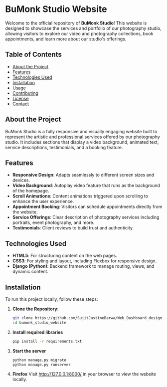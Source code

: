 # BuMonk Studio Website

Welcome to the official repository of **BuMonk Studio**! This website is designed to showcase the services and portfolio of our photography studio, allowing visitors to explore our video and photography collections, book appointments, and learn more about our studio's offerings.

## Table of Contents

- [About the Project](#about-the-project)
- [Features](#features)
- [Technologies Used](#technologies-used)
- [Installation](#installation)
- [Usage](#usage)
- [Contributing](#contributing)
- [License](#license)
- [Contact](#contact)

## About the Project

BuMonk Studio is a fully responsive and visually engaging website built to represent the artistic and professional services offered by our photography studio. It includes sections that display a video background, animated text, service descriptions, testimonials, and a booking feature.

## Features

- **Responsive Design**: Adapts seamlessly to different screen sizes and devices.
- **Video Background**: Autoplay video feature that runs as the background of the homepage.
- **Scroll Animations**: Content animations triggered upon scrolling to enhance the user experience.
- **Appointment Booking**: Visitors can schedule appointments directly from the website.
- **Service Offerings**: Clear description of photography services including portraits, event photography, and more.
- **Testimonials**: Client reviews to build trust and authenticity.

## Technologies Used

- **HTML5**: For structuring content on the web pages.
- **CSS3**: For styling and layout, including Flexbox for responsive design.
- **Django (Python)**: Backend framework to manage routing, views, and dynamic content.

## Installation

To run this project locally, follow these steps:

1. **Clone the Repository**:

   ```bash
   git clone https://github.com/SujitJustineBarwa/Web_Dashboard_design.git
   cd bumonk_studio_website

2. **Install required libraries**

   ```bash
   pip install -r requirements.txt

3. **Start the server**

   ```bash
   python manage.py migrate
   python manage.py runserver

4. **Firefox**
   Visit http://127.0.0.1:8000/ in your browser to view the website locally.
